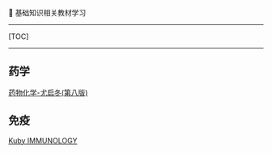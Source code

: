 👏 基础知识相关教材学习

---
[TOC]

---
## 药学
[药物化学-尤启冬(第八版)](基础知识相关教材学习/尤启冬药物化学第8版.pdf)


## 免疫
[Kuby IMMUNOLOGY](基础知识相关教材学习/Kuby_Immunology_8th.pdf)